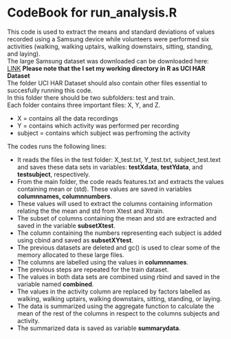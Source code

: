 CodeBook for run_analysis.R
===========================
This code is used to extract the means and standard deviations of values recorded using a Samsung device while
volunteers were performed six activities (walking, walking uptairs, walking downstairs, sitting, standing, and laying).   
The large Samsung dataset was downloaded can be downloaded here: [LINK](https://d396qusza40orc.cloudfront.net/getdata%2Fprojectfiles%2FUCI%20HAR%20Dataset.zip)
**Please note that the I set my working directory in R as UCI HAR Dataset**   
The folder UCI HAR Dataset should also contain other files essential to succesfully running this code.  
In this folder there should be two subfolders: test and train.  
Each folder contains three important files: X, Y, and Z.   
* X = contains all the data recordings  
* Y = contains which activity was performed per recording  
* subject = contains which subject was perfroming the activity   

The codes runs the following lines:
  * It reads the files in the test folder: X_test.txt, Y_test.txt, subject_test.text and saves these data sets in variables: **testXdata**, **testYdata**, and **testsubject**, respectively.
  * From the main folder, the code reads features.txt and extracts the values containing mean or (std). These values are saved in variables **columnnames, columnnumbers**.
  * These values will used to extract the columns containing information relating the the mean and std from Xtest and Xtrain.
  * The subset of columns containing the mean and std are extracted and saved in the variable **subsetXtest**.
  * The column containing the numbers representing each subject is added using cbind and saved as **subsetXYtest**.
  * The previous datasets are deleted and gc() is used to clear some of the memory allocated to these large files. 
  * The columns are labelled using the values in **columnnames**.
  * The previous steps are repeated for the train dataset. 
  * The values in both data sets are combined using rbind and saved in the variable named **combined**.
  * The values in the activity column are replaced by factors labelled as walking, walking uptairs, walking downstairs, sitting, standing, or laying.
  * The data is summarized using the aggregate function to calculate the mean of the rest of the columns in respect to the columns subjects and activity.
  * The summarized data is saved as variable **summarydata**.
  


